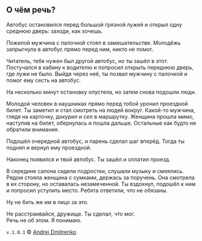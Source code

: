 ## О чём речь?

Автобус остановился перед большой грязной лужей и открыл одну среднюю дверь: заходи, как хочешь.

Пожилой мужчина с палочкой стоял в замешательстве. Молодёжь запрыгнула в автобус прямо перед ним, никто не помог.

Читатель, тебе нужен был другой автобус, но ты зашёл в этот. Постучался в кабину к водителю и попросил открыть переднюю дверь, где лужи не было. Выйдя через неё, ты позвал мужчину с палочкой и помог ему сесть на автобус.

На несколько минут остановку опустела, но затем снова подошли люди.

Молодой человек  в наушниках прямо перед тобой уронил проездной билет. Ты заметил и стал смотреть на людей вокруг. Какой-то мужчина, глядя на карточку, докурил и сел в маршрутку. Женщина прошла мимо, наступив на билет, обернулась и пошла дальше. Остальные как будто не обратили внимания.

Подошёл очередной автобус, и парень сделал шаг вперёд. Тогда ты поднял и вернул ему проездной.

Наконец появился и твой автобус. Ты зашёл и оплатил проезд.

В середине салона сидели подростки, слушали музыку и смеялись. Рядом стояла женщина с сумками, держась за поручень. Она смотрела в их сторону, но оставалась незамеченной. Ты вздохнул, подошёл к ним и попросил уступить место. Ребята ответили, что не обязаны.

Ну не бить же им в лицо за это.

Не расстраивайся, дружище. Ты сделал, что мог.  
Речь не об этом. Я понимаю.


`v.1.0.1` &copy; [Andrei Dmitrenko](https://vk.com/fineliterature)
